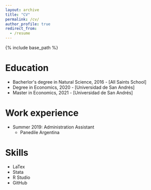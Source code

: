 ```yaml
---
layout: archive
title: "CV"
permalink: /cv/
author_profile: true
redirect_from:
  - /resume
---
```


{% include base_path %}

Education
======
* Bacherlor's degree in Natural Science, 2016 - [All Saints School]
* Degree in Economics, 2020 - [Universidad de San Andrés]
* Master in Economics, 2021 - [Universidad de San Andrés]

Work experience
======
* Summer 2019: Administration Assistant
  * Panedile Argentina

Skills
======
* LaTex
* Stata
* R Studio
* GitHub
